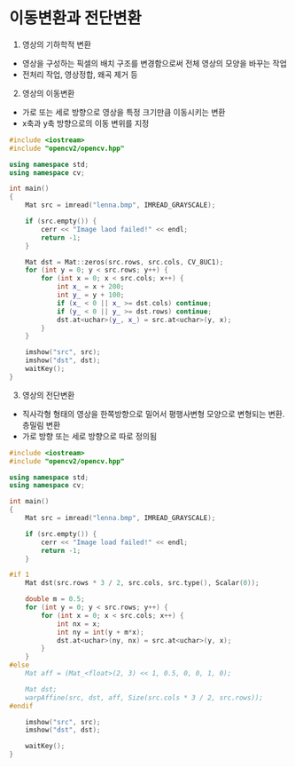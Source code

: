 # 이동변환과 전단변환

1. 영상의 기하학적 변환

* 영상을 구성하는 픽셀의 배치 구조를 변경함으로써 전체 영상의 모양을 바꾸는 작업
* 전처리 작업, 영상정합, 왜곡 제거 등

2. 영상의 이동변환
* 가로 또는 세로 방향으로 영상을 특정 크기만큼 이동시키는 변환
* x축과 y축 방향으로의 이동 변위를 지정
```cpp
#include <iostream>
#include "opencv2/opencv.hpp"

using namespace std;
using namespace cv;

int main()
{
	Mat src = imread("lenna.bmp", IMREAD_GRAYSCALE);

	if (src.empty()) {
		cerr << "Image laod failed!" << endl;
		return -1;
	}

	Mat dst = Mat::zeros(src.rows, src.cols, CV_8UC1);
	for (int y = 0; y < src.rows; y++) {
		for (int x = 0; x < src.cols; x++) {
			int x_ = x + 200;
			int y_ = y + 100;
			if (x_ < 0 || x_ >= dst.cols) continue;
			if (y_ < 0 || y_ >= dst.rows) continue;
			dst.at<uchar>(y_, x_) = src.at<uchar>(y, x);
		}
	}

	imshow("src", src);
	imshow("dst", dst);
	waitKey();
}
```

3. 영상의 전단변환
* 직사각형 형태의 영상을 한쪽방향으로 밀어서 평행사변형 모양으로 변형되는 변환. 층밀림 변환
* 가로 방향 또는 세로 방향으로 따로 정의됨
```cpp
#include <iostream>
#include "opencv2/opencv.hpp"

using namespace std;
using namespace cv;

int main()
{
	Mat src = imread("lenna.bmp", IMREAD_GRAYSCALE);

	if (src.empty()) {
		cerr << "Image load failed!" << endl;
		return -1;
	}

#if 1
	Mat dst(src.rows * 3 / 2, src.cols, src.type(), Scalar(0));

	double m = 0.5;
	for (int y = 0; y < src.rows; y++) {
		for (int x = 0; x < src.cols; x++) {
			int nx = x;
			int ny = int(y + m*x);
			dst.at<uchar>(ny, nx) = src.at<uchar>(y, x);
		}
	}
#else
	Mat aff = (Mat_<float>(2, 3) << 1, 0.5, 0, 0, 1, 0);

	Mat dst;
	warpAffine(src, dst, aff, Size(src.cols * 3 / 2, src.rows));
#endif

	imshow("src", src);
	imshow("dst", dst);

	waitKey();
}
```